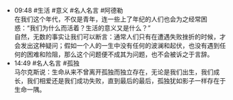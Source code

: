 
- 09:48 #生活 #意义 #名人名言 #阿德勒 <br>在我们这个年代，不仅是青年，连一些上了年纪的人们也会为之经常困惑：“我们为什么而活着？生活的意义又是什么？” <br>自然，无数的事实让我们可以断言：通常人们只有在遭遇失败挫折的时候，才会发出这种疑问；假如一个人的一生中没有任何的波澜和起伏，也没有遇到任何的困难和险阻，那么这个问题便不成其为问题，也不会被诉之于言辞。
- 14:49 #名人名言 #孤独 <br>马尔克斯说：生命从来不曾离开孤独而独立存在，无论是我们出生，我们成长，我们相爱还是我们成功失败，直到最后的最后，孤独犹如影子一样存在于生命一隅。